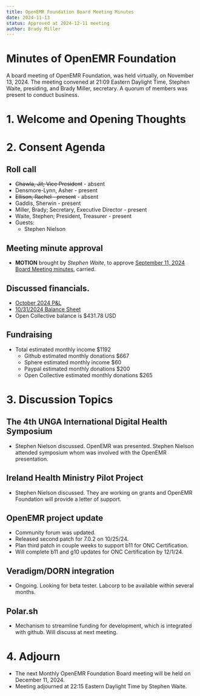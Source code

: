```yaml
---
title: OpenEMR Foundation Board Meeting Minutes
date: 2024-11-13
status: Approved at 2024-12-11 meeting
author: Brady Miller
---
```


# Minutes of OpenEMR Foundation

A board meeting of OpenEMR Foundation, was held virtually, on November 13, 2024. The meeting convened at 21:09 Eastern Daylight Time, Stephen Waite, presiding, and Brady Miller, secretary. A quorum of members was present to conduct business.

# 1. Welcome and Opening Thoughts

# 2. Consent Agenda
## Roll call
  - ~~Chawla, Jit; Vice President~~ - absent
  - Densmore-Lynn, Asher - present
  - ~~Ellison, Rachel - present~~ - absent
  - Gaddis, Sherwin - present
  - Miller, Brady; Secretary, Executive Director - present
  - Waite, Stephen; President, Treasurer - present
  - Guests:
    - Stephen Nielson

## Meeting minute approval
  - **MOTION** brought by _Stephen Waite_, to approve [September 11, 2024 Board Meeting minutes](https://github.com/openemr/foundation-minutes/blob/master/2024-09-11-Board.md), carried.

## Discussed financials.
  - [October 2024 P&L](https://community.open-emr.org/uploads/short-url/m23UAA8A5Za282MSBv2yQ2wEjOd.pdf)
  - [10/31/2024 Balance Sheet](https://community.open-emr.org/uploads/short-url/cwOUH0snzSx8OG1uSL0kkagQ3gL.pdf)
  - Open Collective balance is $431.78 USD

## Fundraising
  - Total estimated monthly income $1192
    - Github estimated monthly donations $667
    - Sphere estimated monthly income $60
    - Paypal estimated monthly donations $200
    - Open Collective estimated monthly donations $265

# 3. Discussion Topics

## The 4th UNGA International Digital Health Symposium
  - Stephen Nielson discussed. OpenEMR was presented. Stephen Nielson attended symposium whom was involved with the OpenEMR presentation.

## Ireland Health Ministry Pilot Project
  - Stephen Nielson discussed. They are working on grants and OpenEMR Foundation will provide a letter of support.

## OpenEMR project update
  - Community forum was updated.
  - Released second patch for 7.0.2 on 10/25/24.
  - Plan third patch in couple weeks to support b11 for ONC Certification.
  - Will complete b11 and g10 updates for ONC Certification by 12/1/24.

## Veradigm/DORN integration
  - Ongoing. Looking for beta tester. Labcorp to be available within several months.

## Polar.sh
  - Mechanism to streamline funding for development, which is integrated with github. Will discuss at next meeting.

# 4. Adjourn
  - The next Monthly OpenEMR Foundation Board meeting will be held on December 11, 2024.
  - Meeting adjourned at 22:15 Eastern Daylight Time by Stephen Waite.
